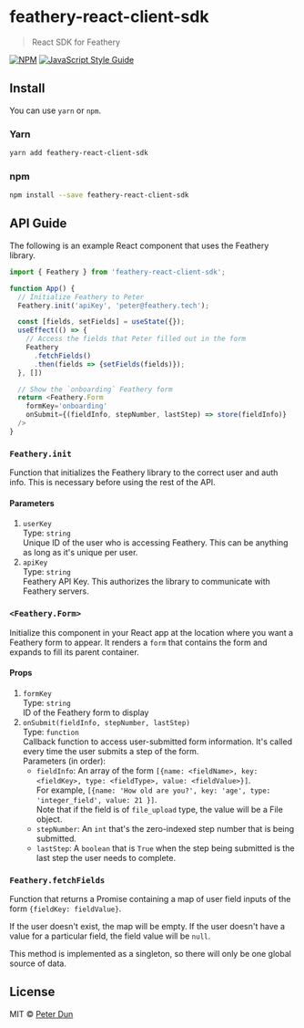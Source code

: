 # feathery-react-client-sdk

> React SDK for Feathery

[![NPM](https://img.shields.io/npm/v/feathery-react-client-sdk.svg)](https://www.npmjs.com/package/feathery-react-client-sdk) [![JavaScript Style Guide](https://img.shields.io/badge/code_style-standard-brightgreen.svg)](https://standardjs.com)

## Install
You can use `yarn` or `npm`.
### Yarn
```bash
yarn add feathery-react-client-sdk
```
### npm
```bash
npm install --save feathery-react-client-sdk
```

## API Guide
The following is an example React component that uses the Feathery library.
```JavaScript
import { Feathery } from 'feathery-react-client-sdk';

function App() {
  // Initialize Feathery to Peter
  Feathery.init('apiKey', 'peter@feathery.tech');

  const [fields, setFields] = useState({});
  useEffect(() => {
    // Access the fields that Peter filled out in the form
    Feathery
      .fetchFields()
      .then(fields => {setFields(fields)});
  }, [])

  // Show the `onboarding` Feathery form
  return <Feathery.Form
    formKey='onboarding'
    onSubmit={(fieldInfo, stepNumber, lastStep) => store(fieldInfo)}
  />
}
```

### `Feathery.init`
Function that initializes the Feathery library to the correct user and auth info.
This is necessary before using the rest of the API.

#### Parameters
1. `userKey`\
   Type: `string`\
   Unique ID of the user who is accessing Feathery. This can be anything as long as it's unique per user.
2. `apiKey`\
   Type: `string`\
   Feathery API Key. This authorizes the library to communicate with Feathery servers.

### `<Feathery.Form>`
Initialize this component in your React app at the location where
you want a Feathery form to appear. It renders a `form` that contains
the form and expands to fill its parent container.

#### Props
1. `formKey`\
   Type: `string`\
   ID of the Feathery form to display
2. `onSubmit(fieldInfo, stepNumber, lastStep)`\
   Type: `function`\
   Callback function to access user-submitted form information.
   It's called every time the user submits a step of the form.\
   Parameters (in order):
    * `fieldInfo`: An array of the form
      `[{name: <fieldName>, key: <fieldKey>, type: <fieldType>, value: <fieldValue>}]`.\
      For example, `[{name: 'How old are you?', key: 'age', type: 'integer_field', value: 21 }]`.\
      Note that if the field is of `file_upload` type, the value will be a File object.
    * `stepNumber`: An `int` that's the zero-indexed step number that is being submitted.
    * `lastStep`: A `boolean` that is `True` when the step being submitted is
      the last step the user needs to complete.

### `Feathery.fetchFields`
Function that returns a Promise containing a map of user field inputs of the form
`{fieldKey: fieldValue}`.

If the user doesn't exist, the map will be empty. If the user doesn't have a
value for a particular field, the field value will be `null`.

This method is implemented as a singleton, so there will only be one
global source of data.

## License
MIT © [Peter Dun](https://github.com/bo-dun-1)
